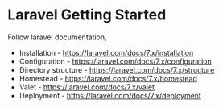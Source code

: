 # Laravel Getting Started
Follow laravel documentation,
- Installation - https://laravel.com/docs/7.x/installation
- Configuration - https://laravel.com/docs/7.x/configuration
- Directory structure - https://laravel.com/docs/7.x/structure
- Homestead - https://laravel.com/docs/7.x/homestead
- Valet - https://laravel.com/docs/7.x/valet
- Deployment - https://laravel.com/docs/7.x/deployment

